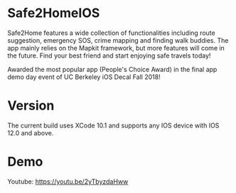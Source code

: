 # Safe2HomeIOS
Safe2Home features a wide collection of functionalities including route suggestion, emergency SOS, crime mapping and finding walk buddies. The app mainly relies on the Mapkit framework, but more features will come in the future. Find your best friend and start enjoying safe travels today!

Awarded the most popular app (People's Choice Award) in the final app demo day event of UC Berkeley iOS Decal Fall 2018!

# Version
The current build uses XCode 10.1 and supports any IOS device with IOS 12.0 and above.

# Demo
Youtube: https://youtu.be/2yTbyzdaHww

